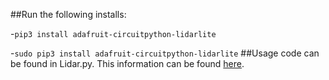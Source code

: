 ##Run the following installs:

-`pip3 install adafruit-circuitpython-lidarlite`

-`sudo pip3 install adafruit-circuitpython-lidarlite`
##Usage code can be found in Lidar.py.
This information can be found [here](https://github.com/adafruit/Adafruit_CircuitPython_LIDARLite).
